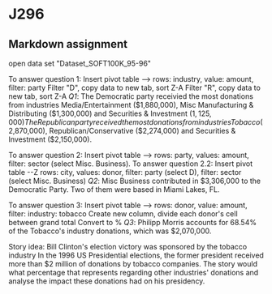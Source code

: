 # J296
## Markdown assignment
open data set "Dataset_SOFT100K_95-96"

To answer question 1:
Insert pivot table --> rows: industry, value: amount, filter: party 
Filter "D", copy data to new tab, sort Z-A
Filter "R", copy data to new tab, sort Z-A
_Q1_: The Democratic party receivied the most donations from industries Media/Entertainment ($1,880,000), Misc Manufacturing & Distributing ($1,300,000) and Securities & Investment ($1,125,000)
The Republican party received the most donations from industries Tobacco ($2,870,000), Republican/Conservative ($2,274,000) and Securities & Investment ($2,150,000).

To answer question 2:
Insert pivot table --> rows: party, values: amount, filter: sector (select Misc. Business).
To answer question 2.2:
Insert pivot table --Z rows: city, values: donor, filter: party (select D), filter: sector (select Misc. Business)
_Q2_: Misc Business contributed in $3,306,000 to the Democratic Party. Two of them were based in Miami Lakes, FL.


To answer question 3:
Insert pivot table --> rows: donor, value: amount, filter: industry: tobacco
Create new column, divide each donor's cell between grand total
Convert to %
_Q3_: Philipp Morris accounts for 68.54% of the Tobacco's industry donations, which was $2,070,000.

Story idea: Bill Clinton's election victory was sponsored by the tobacco industry
In the 1996 US Presidential elections, the former president received more than $2 million of donations by tobacco companies. The story would what percentage that represents regarding other industries' donations and analyse the impact these donations had on his presidency. 
